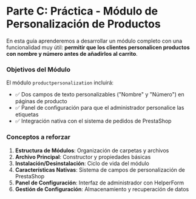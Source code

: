 # Parte C: Práctica - Módulo de Personalización de Productos

En esta guía aprenderemos a desarrollar un módulo completo con una funcionalidad muy útil: **permitir que los clientes personalicen productos con nombre y número antes de añadirlos al carrito**.

### Objetivos del Módulo

El módulo `productpersonalization` incluirá:

* ✅ Dos campos de texto personalizables ("Nombre" y "Número") en páginas de producto
* ✅ Panel de configuración para que el administrador personalice las etiquetas
* ✅ Integración nativa con el sistema de pedidos de PrestaShop

### Conceptos a reforzar

1. **Estructura de Módulos**: Organización de carpetas y archivos
2. **Archivo Principal**: Constructor y propiedades básicas
3. **Instalación/Desinstalación**: Ciclo de vida del módulo
4. **Características Nativas**: Sistema de campos de personalización de PrestaShop
5. **Panel de Configuración**: Interfaz de administrador con HelperForm
6. **Gestión de Configuración**: Almacenamiento y recuperación de datos
